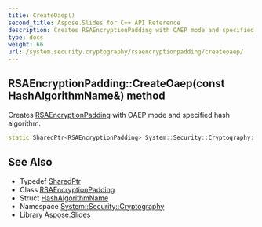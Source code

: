 ```yaml
---
title: CreateOaep()
second_title: Aspose.Slides for C++ API Reference
description: Creates RSAEncryptionPadding with OAEP mode and specified hash algorithm.
type: docs
weight: 66
url: /system.security.cryptography/rsaencryptionpadding/createoaep/
---
```

## RSAEncryptionPadding::CreateOaep(const HashAlgorithmName\&) method


Creates [RSAEncryptionPadding](../) with OAEP mode and specified hash algorithm.

```cpp
static SharedPtr<RSAEncryptionPadding> System::Security::Cryptography::RSAEncryptionPadding::CreateOaep(const HashAlgorithmName &hash_algorithm)
```

## See Also

* Typedef [SharedPtr](../../../system/sharedptr/)
* Class [RSAEncryptionPadding](../)
* Struct [HashAlgorithmName](../../hashalgorithmname/)
* Namespace [System::Security::Cryptography](../../)
* Library [Aspose.Slides](../../../)